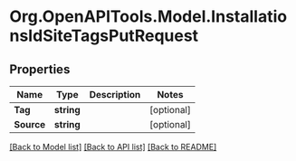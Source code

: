 # Org.OpenAPITools.Model.InstallationsIdSiteTagsPutRequest

## Properties

Name | Type | Description | Notes
------------ | ------------- | ------------- | -------------
**Tag** | **string** |  | [optional] 
**Source** | **string** |  | [optional] 

[[Back to Model list]](../../README.md#documentation-for-models) [[Back to API list]](../../README.md#documentation-for-api-endpoints) [[Back to README]](../../README.md)

